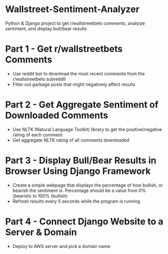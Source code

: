 # Wallstreet-Sentiment-Analyzer
Python & Django project to get r/wallstreetbets comments, analyize sentiment, and display bull/bear results

# Part 1 - Get r/wallstreetbets Comments
- Use reddit bot to download the most recent comments from the r/wallstreetbets subreddit
- Filter out garbage posts that might negatively affect results

# Part 2 - Get Aggregate Sentiment of Downloaded Comments
- Use NLTK (Natural Language Toolkit) library to get the positive/negative rating of each comment
- Get aggregate NLTK rating of all comments downloaded

# Part 3 - Display Bull/Bear Results in Browser Using Django Framework
- Create a simple webpage that displays the percentage of how bullish, or bearish the sentiment is. Percentage should be a value from 0% (bearish) to 100% (bullish)
- Refresh results every 5 seconds while the program is running

# Part 4 - Connect Django Website to a Server & Domain
- Deploy to AWS server and pick a domain name
